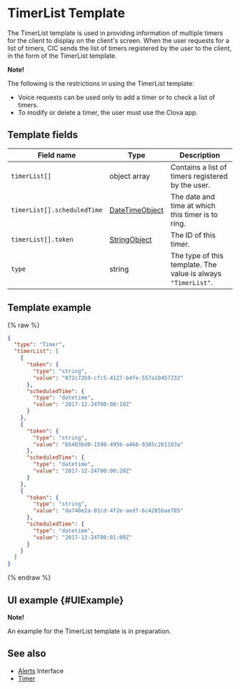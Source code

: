 # TimerList Template

The TimerList template is used in providing information of multiple timers for the client to display on the client's screen.
When the user requests for a list of timers, CIC sends the list of timers registered by the user to the client, in the form of the TimerList template.

<div class="note">
<p><strong>Note!</strong></p>
<p>The following is the restrictions in using the TimerList template:</p>
<ul>
  <li>Voice requests can be used only to add a timer or to check a list of timers.</li>
  <li>To modify or delete a timer, the user must use the Clova app.</li>
</ul>
</div>


## Template fields

| Field name       | Type    | Description                     |
|---------------|---------|-----------------------------|
| `timerList[]`               | object array  | Contains a list of timers registered by the user.                                                                                        |
| `timerList[].scheduledTime` | [DateTimeObject](/CIC/References/ContentTemplates/Shared_Objects.md#DateTimeObject) | The date and time at which this timer is to ring.                    |
| `timerList[].token`         | [StringObject](/CIC/References/ContentTemplates/Shared_Objects.md#StringObject)     | The ID of this timer.                             |
| `type`                      | string                                                                              | The type of this template. The value is always `"TimerList"`.      |

## Template example

{% raw %}

```json
{
  "type": "Timer",
  "timerList": [
    {
      "token": {
        "type": "string",
        "value": "072c72b9-cfc5-4127-b4fe-557a10457232"
      },
      "scheduledTime": {
        "type": "datetime",
        "value": "2017-12-24T00:00:10Z"
      }
    },
    {
      "token": {
        "type": "string",
        "value": "b5403bd0-1598-495b-a466-9385c2b1103a"
      },
      "scheduledTime": {
        "type": "datetime",
        "value": "2017-12-24T00:00:20Z"
      }
    },
    {
      "token": {
        "type": "string",
        "value": "da740e2a-01cd-4f2e-aedf-6c4285bae785"
      },
      "scheduledTime": {
        "type": "datetime",
        "value": "2017-12-24T00:01:00Z"
      }
    }
  ]
}
```

{% endraw %}

## UI example {#UIExample}

<div class="note">
<p><strong>Note!</strong></p>
<p>An example for the TimerList template is in preparation.</p>
</div>

## See also

* [Alerts](/CIC/References/CICInterface/Alerts.md) Interface
* [Timer](/CIC/References/ContentTemplates/Timer.md)
